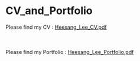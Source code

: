 # CV_and_Portfolio

Please find my CV : [Heesang_Lee_CV.pdf](https://github.com/jasonheesanglee/CV_and_Portfolio/blob/main/Heesang%20Lee_CV.pdf)<br>
<br><br><br>
Please find my Portfolio : [Heesang_Lee_Portfolio.pdf](https://github.com/jasonheesanglee/CV_and_Portfolio/blob/main/Heesang%20Lee%20Portfolio.pdf)<br>
